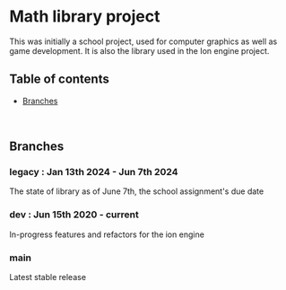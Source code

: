 # Math library project

This was initially a school project, used for computer graphics as well as game development.
It is also the library used in the Ion engine project.


## Table of contents 

* [Branches](https://github.com/torrra/mathlib/new/main?filename=README.md#branches)



<br>

## Branches

### legacy : Jan 13th 2024 - Jun 7th 2024

The state of library as of June 7th, the school assignment's due date

### dev : Jun 15th 2020 - current

In-progress features and refactors for the ion engine

### main

Latest stable release
